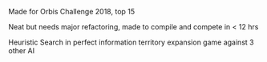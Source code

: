 Made for Orbis Challenge 2018, top 15

Neat but needs major refactoring, made to compile and compete in < 12 hrs

Heuristic Search in perfect information territory expansion game against 3 other AI
